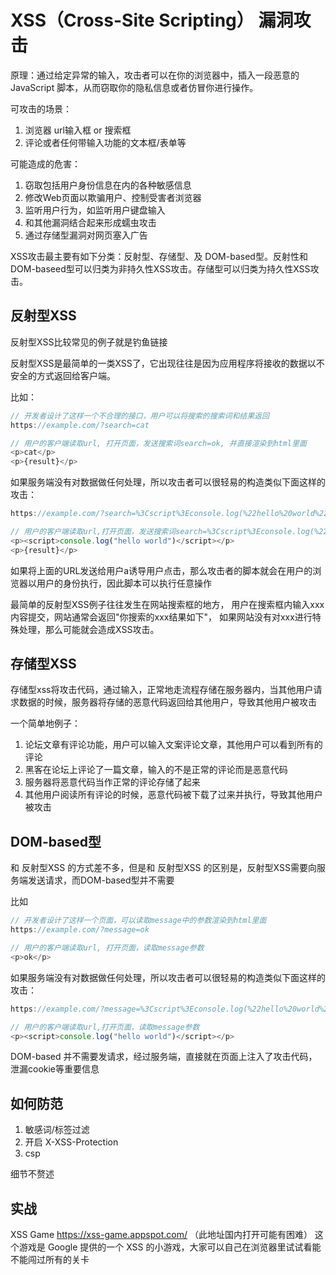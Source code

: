 # XSS（Cross-Site Scripting） 漏洞攻击

原理：通过给定异常的输入，攻击者可以在你的浏览器中，插入一段恶意的 JavaScript 脚本，从而窃取你的隐私信息或者仿冒你进行操作。

可攻击的场景：
1. 浏览器 url输入框 or 搜索框
2. 评论或者任何带输入功能的文本框/表单等

可能造成的危害：
1. 窃取包括用户身份信息在内的各种敏感信息
2. 修改Web页面以欺骗用户、控制受害者浏览器
3. 监听用户行为，如监听用户键盘输入
4. 和其他漏洞结合起来形成蠕虫攻击
5. 通过存储型漏洞对网页塞入广告

XSS攻击最主要有如下分类：反射型、存储型、及 DOM-based型。反射性和DOM-baseed型可以归类为非持久性XSS攻击。存储型可以归类为持久性XSS攻击。

## 反射型XSS

反射型XSS比较常见的例子就是钓鱼链接

反射型XSS是最简单的一类XSS了，它出现往往是因为应用程序将接收的数据以不安全的方式返回给客户端。

比如：

```js
// 开发者设计了这样一个不合理的接口，用户可以将搜索的搜索词和结果返回
https://example.com/?search=cat

// 用户的客户端读取url, 打开页面，发送搜索词search=ok, 并直接渲染到html里面
<p>cat</p> 
<p>{result}</p>
```

如果服务端没有对数据做任何处理，所以攻击者可以很轻易的构造类似下面这样的攻击：

```js
https://example.com/?search=%3Cscript%3Econsole.log(%22hello%20world%22)%3C%2Fscript%3E

// 用户的客户端读取url,打开页面，发送搜索词search=%3Cscript%3Econsole.log(%22hello%20world%22)%3C%2Fscript%3E，服务端返回接收到search的搜索词和结果,并直接渲染到html里面
<p><script>console.log("hello world")</script></p> 
<p>{result}</p>
```

如果将上面的URL发送给用户a诱导用户点击，那么攻击者的脚本就会在用户的浏览器以用户的身份执行，因此脚本可以执行任意操作

最简单的反射型XSS例子往往发生在网站搜索框的地方，
用户在搜索框内输入xxx 内容提交，网站通常会返回"你搜索的xxx结果如下"，
如果网站没有对xxx进行特殊处理，那么可能就会造成XSS攻击。

## 存储型XSS

存储型xss将攻击代码，通过输入，正常地走流程存储在服务器内，当其他用户请求数据的时候，服务器将存储的恶意代码返回给其他用户，导致其他用户被攻击

一个简单地例子：
1. 论坛文章有评论功能，用户可以输入文案评论文章，其他用户可以看到所有的评论
2. 黑客在论坛上评论了一篇文章，输入的不是正常的评论而是恶意代码
3. 服务器将恶意代码当作正常的评论存储了起来
4. 其他用户阅读所有评论的时候，恶意代码被下载了过来并执行，导致其他用户被攻击

## DOM-based型

和 反射型XSS 的方式差不多，但是和 反射型XSS 的区别是，反射型XSS需要向服务端发送请求，而DOM-based型并不需要

比如

```js
// 开发者设计了这样一个页面，可以读取message中的参数渲染到html里面
https://example.com/?message=ok

// 用户的客户端读取url, 打开页面，读取message参数
<p>ok</p>
```

如果服务端没有对数据做任何处理，所以攻击者可以很轻易的构造类似下面这样的攻击：

```js
https://example.com/?message=%3Cscript%3Econsole.log(%22hello%20world%22)%3C%2Fscript%3E

// 用户的客户端读取url,打开页面，读取message参数
<p><script>console.log("hello world")</script></p> 
```

DOM-based 并不需要发请求，经过服务端，直接就在页面上注入了攻击代码，泄漏cookie等重要信息

## 如何防范

1. 敏感词/标签过滤
2. 开启 X-XSS-Protection
3. csp

细节不赘述

## 实战

XSS Game https://xss-game.appspot.com/ （此地址国内打开可能有困难）
这个游戏是 Google 提供的一个 XSS 的小游戏，大家可以自己在浏览器里试试看能不能闯过所有的关卡